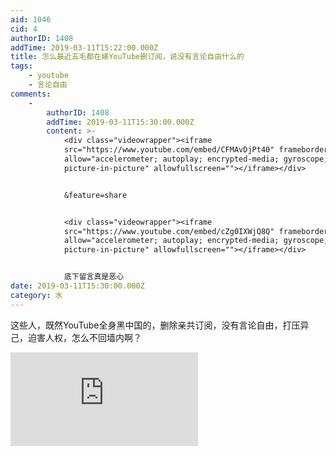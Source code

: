 ```yaml
---
aid: 1046
cid: 4
authorID: 1408
addTime: 2019-03-11T15:22:00.000Z
title: 怎么最近五毛都在婊YouTube删订阅，说没有言论自由什么的
tags:
    - youtube
    - 言论自由
comments:
    -
        authorID: 1408
        addTime: 2019-03-11T15:30:00.000Z
        content: >-
            <div class="videowrapper"><iframe
            src="https://www.youtube.com/embed/CFMAvDjPt40" frameborder="0"
            allow="accelerometer; autoplay; encrypted-media; gyroscope;
            picture-in-picture" allowfullscreen=""></iframe></div>


            &feature=share


            <div class="videowrapper"><iframe
            src="https://www.youtube.com/embed/cZg0IXWjQ8Q" frameborder="0"
            allow="accelerometer; autoplay; encrypted-media; gyroscope;
            picture-in-picture" allowfullscreen=""></iframe></div>


            底下留言真是恶心
date: 2019-03-11T15:30:00.000Z
category: 水
---
```


这些人，既然YouTube全身黑中国的，删除亲共订阅，没有言论自由，打压异己，迫害人权，怎么不回墙内啊？

<div class="videowrapper"><iframe src="https://www.youtube.com/embed/sk4ITFW-kcs" frameborder="0" allow="accelerometer; autoplay; encrypted-media; gyroscope; picture-in-picture" allowfullscreen=""></iframe></div>
